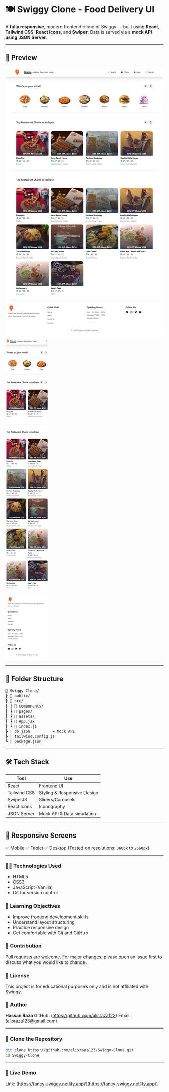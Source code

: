 # 🍽️ Swiggy Clone - Food Delivery UI

A **fully responsive**, modern frontend clone of Swiggy — built using **React**, **Tailwind CSS**, **React Icons**, and **Swiper**. Data is served via a **mock API using JSON Server**.

---

## 📸 Preview

![App Preview](./SnapShots/swiggyDesktop.png)
![App Preview](./SnapShots/swiggyMobile.png)

---

## 📁 Folder Structure

```
📆 Swiggy-Clone/
┣ 📁 public/
┣ 📁 src/
┃ ┣ 📁 components/
┃ ┣ 📁 pages/
┃ ┣ 📁 assets/
┃ ┣ 📄 App.jsx
┃ ┗ 📄 index.js
┣ 📄 db.json          ← Mock API
┣ 📄 tailwind.config.js
┗ 📄 package.json
```

---

## 🛠️ Tech Stack

| Tool         | Use                         |
| ------------ | --------------------------- |
| React        | Frontend UI                 |
| Tailwind CSS | Styling & Responsive Design |
| SwiperJS     | Sliders/Carousels           |
| React Icons  | Iconography                 |
| JSON Server  | Mock API & Data simulation  |
---

## 📱 Responsive Screens

✅ Mobile
✅ Tablet
✅ Desktop (Tested on resolutions: `360px` to `2560px`)

---

### 👨‍💻 Technologies Used

* HTML5
* CSS3
* JavaScript (Vanilla)
* Git for version control

### 🧠 Learning Objectives

* Improve frontend development skills
* Understand layout structuring
* Practice responsive design
* Get comfortable with Git and GitHub

### 🙌 Contribution

Pull requests are welcome. For major changes, please open an issue first to discuss what you would like to change.

### 📄 License

This project is for educational purposes only and is not affiliated with Swiggy.

### 🧑 Author

**Hassan Raza**
GitHub: (https://github.com/alisraza123)
Email: (alisraza123@gmail.com)

---

### 📁 Clone the Repository

```bash
git clone https://github.com/alisraza123/Swiggy-Clone.git
cd Swiggy-Clone
```

---

### 📲 Live Demo

Link: [https://fancy-swiggy.netlify.app/](https://fancy-swiggy.netlify.app/)
